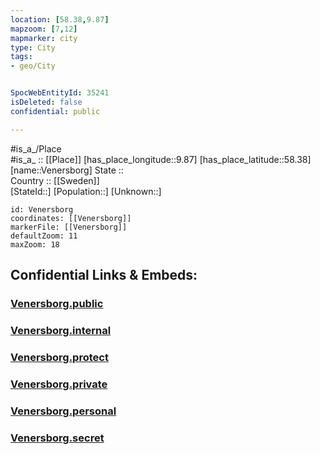 ```yaml
---
location: [58.38,9.87] 
mapzoom: [7,12] 
mapmarker: city 
type: City
tags:
- geo/City


SpocWebEntityId: 35241
isDeleted: false
confidential: public

---
```

#is_a_/Place  
#is_a_ :: [[Place]] 
[has_place_longitude::9.87] 
[has_place_latitude::58.38] 
[name::Venersborg] 
State ::  
Country :: [[Sweden]]  
[StateId::] 
[Population::] 
[Unknown::] 


```leaflet
id: Venersborg
coordinates: [[Venersborg]] 
markerFile: [[Venersborg]] 
defaultZoom: 11 
maxZoom: 18
```


## Confidential Links & Embeds: 

### [Venersborg.public](/_public/\Earth\Continent\Europe\Europe~North\Sweden\CityVenersborg.public.md) 

### [Venersborg.internal](/_internal/\Earth\Continent\Europe\Europe~North\Sweden\CityVenersborg.internal.md) 

### [Venersborg.protect](/_protect/\Earth\Continent\Europe\Europe~North\Sweden\CityVenersborg.protect.md) 

### [Venersborg.private](/_private/\Earth\Continent\Europe\Europe~North\Sweden\CityVenersborg.private.md) 

### [Venersborg.personal](/_personal/\Earth\Continent\Europe\Europe~North\Sweden\CityVenersborg.personal.md) 

### [Venersborg.secret](/_secret/\Earth\Continent\Europe\Europe~North\Sweden\CityVenersborg.secret.md)

